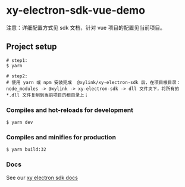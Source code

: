 # xy-electron-sdk-vue-demo

注意：详细配置方式见 sdk 文档，针对 vue 项目的配置见当前项目。

## Project setup

```
# step1:
$ yarn

# step2:
# 使用 yarn 或 npm 安装完成  @xylink/xy-electron-sdk 后，在项目根目录：node_modules -> @xylink -> xy-electron-sdk -> dll 文件夹下，将所有的 *.dll 文件复制到当前项目的根目录上；
```

### Compiles and hot-reloads for development

```
$ yarn dev
```

### Compiles and minifies for production

```
$ yarn build:32
```

### Docs

See our [xy electron sdk docs](https://www.yuque.com/jinghui/xylink/gbi9i5)
